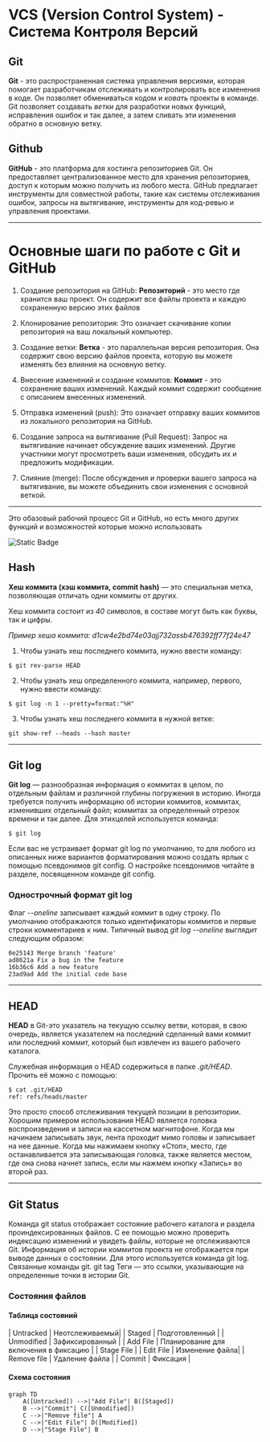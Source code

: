 # VCS (Version Control System) - Система Контроля Версий

## Git

**Git** - это распространенная система управления версиями, которая помогает разработчикам отслеживать и контролировать все изменения в коде.
Он позволяет обмениваться кодом и _ковать_ проекты в команде.
Git позволяет создавать _ветки_ для разработки новых функций, исправления ошибок и так далее, а затем сливать эти изменения обратно в основную ветку.

## Github

**GitHub** - это платформа для хостинга репозиториев Git. Он предоставляет централизованное место для хранения репозиториев, доступ к которым можно получить из любого места.
GitHub предлагает инструменты для совместной работы, такие как системы отслеживания ошибок, запросы на вытягивание, инструменты для код-ревью и управления проектами.

---

# Основные шаги по работе с Git и GitHub

1. Создание репозитория на GitHub:
**Репозиторий** - это место где хранится ваш проект. Он содержит все файлы проекта и каждую сохраненную версию этих файлов

2. Клонирование репозитория:
Это означает скачивание копии репозитория на ваш локальный компьютер.

3. Создание ветки:
**Ветка** - это параллельная версия репозитория. Она содержит свою версию файлов проекта, которую вы можете изменять без влияния на основную ветку.

4. Внесение изменений и создание коммитов:
**Коммит** - это сохранение ваших изменений. Каждый коммит содержит сообщение с описанием внесенных изменений.

5. Отправка изменений (push):
Это означает отправку ваших коммитов из локального репозитория на GitHub.

6. Создание запроса на вытягивание (Pull Request):
Запрос на вытягивание начинает обсуждение ваших изменений. Другие участники могут просмотреть ваши изменения, обсудить их и предложить модификации.

7. Слияние (merge):
После обсуждения и проверки вашего запроса на вытягивание, вы можете объединить свои изменения с основной веткой.

---

Это обазовый рабочий процесс Git и GitHub, но есть много других функций и возможностей которые можно использовать

![Static Badge](https://img.shields.io/badge/github-100000?style=for-the-badge&logo=github&logoColor=white&link=https%3A%2F%2Fdocs.github.com%2F)

## Hash

**Хеш коммита (хэш коммита, commit hash)** — это специальная метка, позволяющая отличать одни коммиты от других.

Хеш коммита состоит из _40_ символов, в составе могут быть как буквы, так и цифры.

*Пример хеша коммита: d1cw4e2bd74e03ajj732assb476392ff77f24e47*

1. Чтобы узнать хеш последнего коммита, нужно ввести команду:

```shell
$ git rev-parse HEAD
```

2. Чтобы узнать хеш определенного коммита, например, первого, нужно ввести команду:

```shell
$ git log -n 1 --pretty=format:"%H"
```
3. Чтобы узнать хеш последнего коммита в нужной ветке:

```shell
git show-ref --heads --hash master
```

---

## Git log

**Git log** — разнообразная информация о коммитах в целом, по отдельным файлам и различной глубины погружения в историю.
Иногда требуется получить информацию об истории коммитов, коммитах, изменивших отдельный файл; коммитах за определенный отрезок времени и так далее.
Для этихцелей используется команда:

```shell
$ git log
```

Если вас не устраивает формат git log по умолчанию, то для любого из описанных ниже вариантов форматирования можно создать ярлык с помощью псевдонимов git config. О настройке псевдонимов читайте в разделе, посвященном команде git config.

### Однострочный формат git log

Флаг *--oneline* записывает каждый коммит в одну строку. По умолчанию отображаются только идентификаторы коммитов и первые строки комментариев к ним. Типичный вывод *git log --oneline* выглядит следующим образом:

```shell
0e25143 Merge branch 'feature'
ad8621a Fix a bug in the feature
16b36c6 Add a new feature
23ad9ad Add the initial code base
```

---

## HEAD

**HEAD** в Git-это указатель на текущую ссылку ветви, которая, в свою очередь, является указателем на последний сделанный вами коммит или последний коммит, который был извлечен из вашего рабочего каталога.

Служебная информация о HEAD содержиться в папке *.git/HEAD*. Прочить её можно с помощью:

```shell
$ cat .git/HEAD
ref: refs/heads/master
```

Это просто способ отслеживания текущей позиции в репозитории. Хорошим примером использования HEAD является головка воспроизведения и записи на кассетном магнитофоне. Когда мы начинаем записывать звук, лента проходит мимо головы и записывает на нее данные. Когда мы нажимаем кнопку «Стоп», место, где останавливается эта записывающая головка, также является местом, где она снова начнет запись, если мы нажмем кнопку «Запись» во второй раз.

---

## Git Status

Команда git status отображает состояние рабочего каталога и раздела проиндексированных файлов. С ее помощью можно проверить индексацию изменений и увидеть файлы, которые не отслеживаются Git. Информация об истории коммитов проекта не отображается при выводе данных о состоянии. Для этого используется команда git log. Связанные команды git. git tag Теги — это ссылки, указывающие на определенные точки в истории Git.

### Состояния файлов

#### Таблица состояний

| Untracked | Неотслеживаемый|
| Staged | Подготовленный |
| Unmodified | Зафиксированный |
| Add File | Планирование для включения в фиксацию |
| Stage File |
| Edit File | Изменение файла|
| Remove file | Удаление файла |
| Commit | Фиксация |

#### Схема состояния

```mermaid
graph TD
    A([Untracked]) -->|"Add File"| B([Staged])
    B -->|"Commit"| C([Unmodified])
    C -->|"Remove file"| A
    C -->|"Edit File"| D([Modified])
    D -->|"Stage File"| B
```